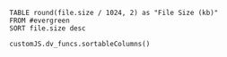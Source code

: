 
```dataview
TABLE round(file.size / 1024, 2) as "File Size (kb)"  
FROM #evergreen
SORT file.size desc
```

```dataviewjs
customJS.dv_funcs.sortableColumns()
```